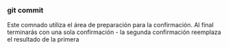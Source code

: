### git commit
Este comnado utiliza el área de preparación para la confirmación.
Al final terminarás con una sola confirmación - la segunda confirmación reemplaza el resultado de la primera
